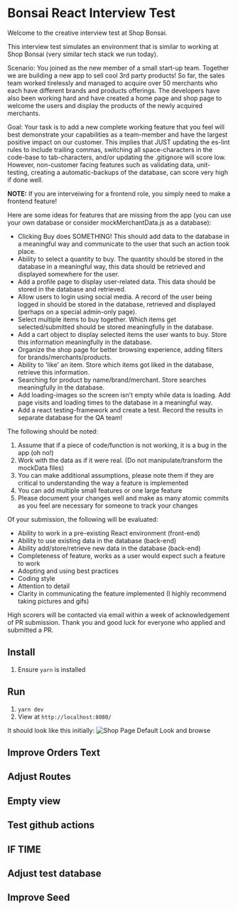 # Bonsai React Interview Test

Welcome to the creative interview test at Shop Bonsai.

This interview test simulates an environment that is similar to working at Shop Bonsai (very similar tech stack we run today).

Scenario:
You joined as the new member of a small start-up team. Together we are building a new app to sell cool 3rd party products! So far, the sales team worked tirelessly and managed to acquire over 50 merchants who each have different brands and products offerings. The developers have also been working hard and have created a home page and shop page to welcome the users and display the products of the newly acquired merchants.

Goal:
Your task is to add a new complete working feature that you feel will best demonstrate your capabilities as a team-member and have the largest positive impact on our customer. This implies that JUST updating the es-lint rules to include trailing commas, switching all space-characters in the code-base to tab-characters, and/or updating the .gitignore will score low. However, non-customer facing features such as validating data, unit-testing, creating a automatic-backups of the database, can score very high if done well.

**NOTE:** If you are interveiwing for a frontend role, you simply need to make a frontend feature!

Here are some ideas for features that are missing from the app (you can use your own database or consider mockMerchantData.js as a database):

- Clicking Buy does SOMETHING! This should add data to the database in a meaningful way and communicate to the user that such an action took place.
- Ability to select a quantity to buy. The quantity should be stored in the database in a meaningful way, this data should be retrieved and displayed somewhere for the user.
- Add a profile page to display user-related data. This data should be stored in the database and retrieved.
- Allow users to login using social media. A record of the user being logged in should be stored in the database, retrieved and displayed (perhaps on a special admin-only page).
- Select multiple items to buy together. Which items get selected/submitted should be stored meaningfully in the database.
- Add a cart object to display selected items the user wants to buy. Store this information meaningfully in the database.
- Organize the shop page for better browsing experience, adding filters for brands/merchants/products.
- Ability to 'like' an item. Store which items got liked in the database, retrieve this information.
- Searching for product by name/brand/merchant. Store searches meaningfully in the database.
- Add loading-images so the screen isn't empty while data is loading. Add page visits and loading times to the database in a meaningful way.
- Add a react testing-framework and create a test. Record the results in separate database for the QA team!

The following should be noted:

1. Assume that if a piece of code/function is not working, it is a bug in the app (oh no!)
2. Work with the data as if it were real. (Do not manipulate/transform the mockData files)
3. You can make additional assumptions, please note them if they are critical to understanding the way a feature is implemented
4. You can add multiple small features or one large feature
5. Please document your changes well and make as many atomic commits as you feel are necessary for someone to track your changes

Of your submission, the following will be evaluated:

- Ability to work in a pre-existing React environment (front-end)
- Ability to use existing data in the database (back-end)
- Ability add/store/retrieve new data in the database (back-end)
- Completeness of feature, works as a user would expect such a feature to work
- Adopting and using best practices
- Coding style
- Attention to detail
- Clarity in communicating the feature implemented (I highly recommend taking pictures and gifs)

High scorers will be contacted via email within a week of acknowledgement of PR submission.
Thank you and good luck for everyone who applied and submitted a PR.

## Install

1. Ensure `yarn` is installed

## Run

1. `yarn dev`
2. View at `http://localhost:8080/`

It should look like this initially:
![Shop Page Default Look and browse](https://raw.githubusercontent.com/ShopBonsai/react-interview-test/master/docs/shopPage.gif)

## Improve Orders Text

## Adjust Routes

## Empty view

## Test github actions

## IF TIME

## Adjust test database

## Improve Seed

